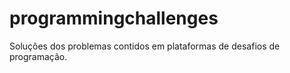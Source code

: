 # programmingchallenges
Soluções dos problemas contidos em plataformas de desafios de programação. 
